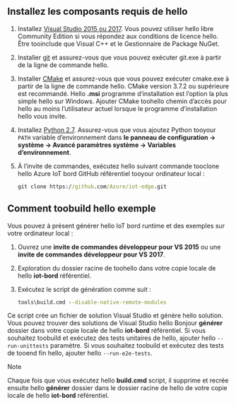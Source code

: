 ## <a name="install-hello-prerequisites"></a>Installez les composants requis de hello

1. Installez [Visual Studio 2015 ou 2017](https://www.visualstudio.com). Vous pouvez utiliser hello libre Community Edition si vous répondez aux conditions de licence hello. Être tooinclude que Visual C++ et le Gestionnaire de Package NuGet.

1. Installer [git](http://www.git-scm.com) et assurez-vous que vous pouvez exécuter git.exe à partir de la ligne de commande hello.

1. Installer [CMake](https://cmake.org/download/) et assurez-vous que vous pouvez exécuter cmake.exe à partir de la ligne de commande hello. CMake version 3.7.2 ou supérieure est recommandé. Hello **.msi** programme d’installation est l’option la plus simple hello sur Windows. Ajouter CMake toohello chemin d’accès pour hello au moins l’utilisateur actuel lorsque le programme d’installation hello vous invite.

1. Installez [Python 2.7](https://www.python.org/downloads/release/python-27). Assurez-vous que vous ajoutez Python tooyour `PATH` variable d’environnement dans **le panneau de configuration -> système -> Avancé paramètres système -> Variables d’environnement**.

1. À l’invite de commandes, exécutez hello suivant commande tooclone hello Azure IoT bord GitHub référentiel tooyour ordinateur local :

    ```cmd
    git clone https://github.com/Azure/iot-edge.git
    ```

## <a name="how-toobuild-hello-sample"></a>Comment toobuild hello exemple

Vous pouvez à présent générer hello IoT bord runtime et des exemples sur votre ordinateur local :

1. Ouvrez une **invite de commandes développeur pour VS 2015** ou une **invite de commandes développeur pour VS 2017**.

1. Exploration du dossier racine de toohello dans votre copie locale de hello **iot-bord** référentiel.

1. Exécutez le script de génération comme suit :

    ```cmd
    tools\build.cmd --disable-native-remote-modules
    ```

Ce script crée un fichier de solution Visual Studio et génère hello solution. Vous pouvez trouver des solutions de Visual Studio hello Bonjour **générer** dossier dans votre copie locale de hello **iot-bord** référentiel. Si vous souhaitez toobuild et exécutez des tests unitaires de hello, ajouter hello `--run-unittests` paramètre. Si vous souhaitez toobuild et exécutez des tests de tooend fin hello, ajouter hello `--run-e2e-tests`.

> [!NOTE]
> Chaque fois que vous exécutez hello **build.cmd** script, il supprime et recrée ensuite hello **générer** dossier dans le dossier racine de hello de votre copie locale de hello **iot-bord** référentiel.
